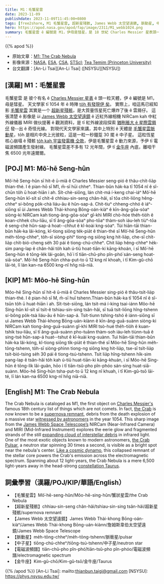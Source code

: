 ```yaml
---
title: M1：毛蟹星雲
date: 2023-11-09
publishdate: 2023-11-09T11:45:00+0800
tags: [free2share, M1 毛蟹星雲, 超新星殘骸, James Webb 太空望遠鏡, 脈動星, 中子星, 電磁波, 金牛座]
hero: https://apod.nasa.gov/apod/fap/image/2311/M1_webb1024.png
summary: 毛蟹星雲 ê 編號是 M1，伊毋是彗星，是 18 世紀 Charles Messier 星表頭一个天體。
---
```


{{% apod %}}

- 原始文章：[M1: The Crab Nebula](https://apod.nasa.gov/apod/ap231109.html)
- 影像來源：[NASA](https://www.nasa.gov/), [ESA](https://www.esa.int/), [CSA](https://www.asc-csa.gc.ca/eng/), [STScI](https://www.stsci.edu/); [Tea Temim (Princeton University)](https://web.astro.princeton.edu/people/tea-temim)
- 台文翻譯：[An-Li Tsai][An-Li Tsai] ([NSYSU][NSYSU])

## [漢羅] M1：毛蟹星雲
毛蟹星雲 是 彼个有名 ê [Charles Messier 星表][Charles Messier's] ê 頭一粒天體，伊 ê 編號是 M1，毋是彗星。
天文學家 tī 1054 年 ê 時陣 [to̍h 有發現伊 矣][witnessed by astronomers]。
實際上，咱這馬已經知影 [毛蟹星雲][the Crab] 其實是一个 [超新星殘骸][supernova remnant]，是大質量恆星死亡爆炸了後 ê 雲屑仔。
這張清楚 ê 影像是 ùi [James Webb 太空望遠鏡][James Webb Space Telescope’s] ê 近紅外線相機 NIRCam kah 中紅外線儀器 MIRI 做伙提著 ê 觀測資料，是 tī 紅外線波段探索 [猶咧脹大 ê 星際雲屑仔][expanding cloud of interstellar debris] 發--出 ê 奇怪光線。
對現代天文學家來講，其中上特別 ê 天體是 [毛蟹星雲脈動星][the Crab Pulsar]，to̍h 是相片中央上光彼粒，這是一粒一秒鐘踅 30 擺 ê 中子星。
這粒恆星核心崩塌 ê 殘骸 [to̍h kah 宇宙發電機 仝款][Like a cosmic dynamo]，伊是毛蟹星雲 ê 動力來源，予伊 tī 電磁波頻譜產生發射線。
毛蟹星雲差不多有 12 光年闊，伊 tī [金牛座][constellation Taurus] 內底，離咱干焦 6500 光年遠爾爾。

## [POJ] M1: Mô͘-hē Seng-hûn
Mô͘-hē Seng-hûn sī hit-ê ū-miâ ê Charles Messier seng-pió ê thâu-chi̍t-lia̍p thian-thé.
I ê pian-hō sī M1, m̄-sī hūi chheⁿ.
Thian-bûn ha̍k-ka tī 1054 nî ê sî-chūn to̍h ū hoat-hiān i ah.
Si̍t-chè-siōng, lán chit-má í-keng chai-iáⁿ Mô͘-hē Seng-hûn kî-si̍t sī chi̍t-ê chhiau-sin-seng chân-hâi, sī tōa chit-liōng hêng-chheⁿ sí-bông po̍k-chà liáu-āu ê hûn-sap-á.
Chit-tiuⁿ chheng-chhó ê iáⁿ-siōng sī ùi James Webb Thài-khong Bōng-oán-kiàⁿ ê kīn-âng-gōa-sòaⁿ siòng-ki NIRCam kah tiong-âng-gōa-sòaⁿ gî-khì MIRI chò-hóe the̍h-tio̍h ê koan-chhek chu-liāu, sī tī âng-gōa-sòaⁿ pho-tōaⁿ thàm-soh iáu-leh tiùⁿ-tōa ê seng-chè hûn-sap-á hoat--chhut ê kî-koài kng-sòaⁿ.
Tùi hiān-tāi thian-bûn ha̍k-ka lâi-kóng, kî-tiong siōng te̍k-pia̍t ê thian-thé sī Mô͘-hē Seng-hûn me̍h-tōng-chheⁿ, to̍h-sī siòng-phìⁿ tiong-ng siōng kng hit-lia̍p, che-sī chi̍t-lia̍p chi̍t-bió-cheng se̍h 30 pái ê tiong-chú-chheⁿ.
Chit lia̍p hêng-chheⁿ he̍k-sim pang-lap ê chân-hâi to̍h kah ú-tiū hoat-tiān-ki kāng-khoán, i sī Mô͘-hē Seng-hûn ê tōng-le̍k lâi-goân, hō͘ i tī tiān-chû-pho pîn-phó͘ sán-seng hoat-siā-sòaⁿ.
Mô͘-hē Seng-hûn chha-put-to ū 12 kng nî khoah, i tī Kim-gû-chō lāi-té, lī lán kan-na 6500 kng-nî hn̄g niā-niā.

## [KIP] M1: Môo-hē Sing-hûn
Môo-hē Sing-hûn sī hit-ê ū-miâ ê Charles Messier sing-pió ê thâu-tsi̍t-lia̍p thian-thé.
I ê pian-hō sī M, m̄-sī huī tshenn.Thian-bûn ha̍k-ka tī 1054 nî ê sî-tsūn to̍h ū huat-hiān i ah.
Si̍t-tsè-siōng, lán tsit-má í-king tsai-iánn Môo-hē Sing-hûn kî-si̍t sī tsi̍t-ê tshiau-sin-sing tsân-hâi, sī tuā tsit-liōng hîng-tshenn sí-bông po̍k-tsà liáu-āu ê hûn-sap-á.
Tsit-tiunn tshing-tshó ê iánn-siōng sī uì James Webb Thài-khong Bōng-uán-kiànn ê kīn-âng-guā-suànn siòng-ki NIRCam kah tiong-âng-guā-suànn gî-khì MIRI tsò-hué the̍h-tio̍h ê kuan-tshik tsu-liāu, sī tī âng-guā-suànn pho-tuānn thàm-soh iáu-leh tiùnn-tuā ê sing-tsè hûn-sap-á huat--tshut ê kî-kuài kng-suànn.
Tuì hiān-tāi thian-bûn ha̍k-ka lâi-kóng, kî-tiong siōng ti̍k-pia̍t ê thian-thé sī Môo-hē Sing-hûn me̍h-tōng-tshenn, to̍h-sī siòng-phìnn tiong-ng siōng kng hit-lia̍p, tse-sī tsi̍t-lia̍p tsi̍t-bió-tsing se̍h 30 pái ê tiong-tsú-tshenn.
Tsit lia̍p hîng-tshenn hi̍k-sim pang-lap ê tsân-hâi to̍h kah ú-tiū huat-tiān-ki kāng-khuán, i sī Môo-hē Sing-hûn ê tōng-li̍k lâi-guân, hōo i tī tiān-tsû-pho pîn-phóo sán-sing huat-siā-suànn.
Môo-hē Sing-hûn tsha-put-to ū 12 kng nî khuah, i tī Kim-gû-tsō lāi-té, lī lán kan-na 6500 kng-nî hn̄g niā-niā.

## [English] M1: The Crab Nebula
The Crab Nebula is cataloged as M1, the first object on [Charles Messier's][Charles Messier's] famous 18th century list of things which are not comets.
In fact, [the Crab][the Crab] is now known to be a [supernova remnant][supernova remnant], debris from the death explosion of a massive star [witnessed by astronomers][witnessed by astronomers] in the year 1054.
This sharp image from the [James Webb Space Telescope’s][James Webb Space Telescope’s] NIRCam (Near-Infrared Camera) and MIRI (Mid-Infrared Instrument) explores the eerie glow and fragmented strands of the still [expanding cloud of interstellar debris][expanding cloud of interstellar debris] in infrared light.
One of the most exotic objects known to modern astronomers, [the Crab Pulsar][the Crab Pulsar], a neutron star spinning 30 times a second, is visible as a bright spot near the nebula's center.
[Like a cosmic dynamo][Like a cosmic dynamo], this collapsed remnant of the stellar core powers the Crab's emission across the electromagnetic spectrum.
Spanning about 12 light-years, the Crab Nebula is a mere 6,500 light-years away in the head-strong [constellation Taurus][constellation Taurus].

## 詞彙學習（漢羅/POJ/KIP/華語/English）
- 【毛蟹星雲】Mô͘-hē-seng-hûn/Môo-hē-sing-hûn/蟹狀星雲/the Crab Nebula
- 【超新星殘骸】chhiau-sin-seng chân-hâi/tshiau-sin-sing tsân-hâi/超新星殘骸/supernova remnant
- 【James Webb 太空望遠鏡】James Webb Thài-khong Bōng-oán-kiàⁿ/James Webb Thài-khong Bōng-uán-kiànn/詹姆斯韋伯太空望遠鏡/James Webb Space Telescope
- 【脈動星】me̍h-tōng-chheⁿ/me̍h-tōng-tshenn/脈衝星/pulsar
- 【中子星】tiōng-chú-chheⁿ/tiōng-tsú-tshenn/中子星/neutron star
- 【電磁波頻譜】tiān-chû-pho pîn-phó͘/tiān-tsû-pho pîn-phóo/電磁波頻譜/electromagnetic spectrum
- 【金牛座】Kim-gû-chō/Kim-gû-tsō/金牛座/Taurus

{{% /apod %}}
[An-Li Tsai]: mailto:thianbun.taigi@gmail.com
[NSYSU]: https://phys.nsysu.edu.tw/

[copyright]: https://apod.nasa.gov/apod/fap/lib/about_apod.html#srapply
[License]: https://creativecommons.org/licenses/by/2.0/

[Charles Messier's]:https://www.nasa.gov/content/explore-the-night-sky-hubble-s-messier-catalog-bio
[the Crab]:http://messier.seds.org/more/m001_rosse.html
[supernova remnant]:https://chandra.harvard.edu/xray_sources/supernovas.html
[witnessed by astronomers]:http://messier.seds.org/more/m001_sn.html
[James Webb Space Telescope’s]:https://webbtelescope.org/contents/media/images/2023/137/01HBBMDH12APPEGB8DXVVEP8XA?news=true
[expanding cloud of interstellar debris]:https://webbtelescope.org/contents/media/videos/2023/137/01HDS5S3XBRCK1KNRH67WW2HPW
[the Crab Pulsar]:https://arxiv.org/abs/2306.01617
[Like a cosmic dynamo]:https://apod.nasa.gov/apod/ap180317.html
[constellation Taurus]:https://apod.nasa.gov/apod/ap211022.html
